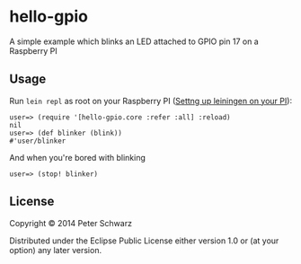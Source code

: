 # hello-gpio

A simple example which blinks an LED attached to GPIO pin 17 on a Raspberry PI 

## Usage

Run `lein repl` as root on your Raspberry PI ([Settng up leiningen on your PI](http://morrifeldman.blogspot.com/2013/10/clojure-on-raspberry-pi-emacs-and-nfs.html)):

    user=> (require '[hello-gpio.core :refer :all] :reload)
    nil
    user=> (def blinker (blink))
    #'user/blinker

And when you're bored with blinking

    user=> (stop! blinker)


## License

Copyright © 2014 Peter Schwarz

Distributed under the Eclipse Public License either version 1.0 or (at
your option) any later version.
